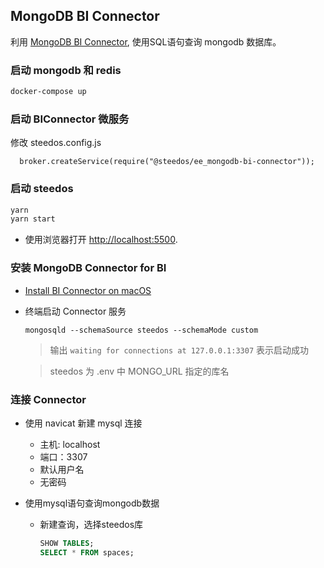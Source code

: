 <!--
 * @Author: sunhaolin@hotoa.com
 * @Date: 2022-07-21 15:57:56
 * @LastEditors: sunhaolin@hotoa.com
 * @LastEditTime: 2022-07-27 17:01:55
 * @Description: 
-->

## MongoDB BI Connector

利用 [MongoDB BI Connector](https://www.mongodb.com/docs/bi-connector/current/), 使用SQL语句查询 mongodb 数据库。

### 启动 mongodb 和 redis 

```bash
docker-compose up
```

### 启动 BIConnector 微服务

修改 steedos.config.js
```
  broker.createService(require("@steedos/ee_mongodb-bi-connector"));
```

### 启动 steedos

```bash
yarn
yarn start
```

- 使用浏览器打开 [http://localhost:5500](http://localhost:5500).

### 安装 MongoDB Connector for BI

- [Install BI Connector on macOS](https://www.mongodb.com/docs/bi-connector/current/tutorial/install-bi-connector-macos/)

- 终端启动 Connector 服务
  
  ```
  mongosqld --schemaSource steedos --schemaMode custom
  ```
  > 输出 `waiting for connections at 127.0.0.1:3307` 表示启动成功
  
  > steedos 为 .env 中 MONGO_URL 指定的库名

### 连接 Connector

- 使用 navicat 新建 mysql 连接
  - 主机: localhost
  - 端口：3307
  - 默认用户名
  - 无密码
  
- 使用mysql语句查询mongodb数据
  - 新建查询，选择steedos库
    ```sql
    SHOW TABLES;
    SELECT * FROM spaces;
    ```
